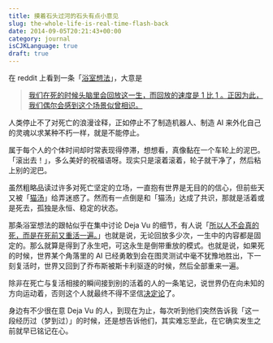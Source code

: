 ```yaml
---
title: 摸着石头过河的石头有点小意见
slug: the-whole-life-is-real-time-flash-back
date: 2014-09-05T20:21:43+00:00
category: journal
isCJKLanguage: true
draft: true
---
```

在 reddit 上看到一条「<a href="https://www.reddit.com/r/Showerthoughts/" target="_blank">浴室想法</a>」，大意是

> <a href="https://www.reddit.com/r/Showerthoughts/comments/2cz8d0/what_if_your_whole_life_flashing_before_your_eyes/" target="_blank">我们在死的时候头脑里会回放这一生，而回放的速度是 1 比 1 。正因为此，我们偶尔会感到这个场景似曾相识。</a>

人类停止不了对死亡的浪漫诠释，正如停止不了制造机器人、制造 AI 来外化自己的灵魂以求某种不朽一样，就是不能停止。

属于每个人的个体时间却时常表现得停滞，想想看，真像黏在一个车轮上的泥巴。「滚出去！」，多么美好的祝福语呀。现实只是滚着滚着，轮子就干净了，然后粘上别的泥巴。

虽然粗略品读过许多对死亡坚定的立场，一直抱有世界是无目的的信心，但前些天又被「<a href="https://movie.douban.com/subject/1457707/" target="_blank">猫汤</a>」给弄迷惑了。然而有一点倒是和「猫汤」达成了共识，那就是活着或是死去，孤独是永恒、稳定的状态。

那条浴室想法的跟帖似乎在集中讨论 Deja Vu 的细节，有人说「<a href="https://www.reddit.com/r/Showerthoughts/comments/2cz8d0/what_if_your_whole_life_flashing_before_your_eyes/cjksyvg" target="_blank">所以人不会真的死，而是在死前又重活一遍。</a>」也就是说，无论回放多少次，一生中的内容都是固定的。那么就算是得到了永生吧，可这永生是倒带重放的模式。也就是说，如果死的时候，世界某个角落里的 AI 已经勇敢到会在图灵测试中毫不犹豫地胜出，下一刻复活时，世界又回到了乔布斯被斯卡利驱逐的时候，然后全部重来一遍。

除非在死亡与复活相接的瞬间接到别的活着的人的一条笔记，说世界仍在向未知的方向运动着，否则这个人就最终不得不坚信<a href="https://zh.wikipedia.org/wiki/%E6%B1%BA%E5%AE%9A%E8%AB%96" target="_blank">决定论</a>了。

身边有不少很在意 Deja Vu 的人，到现在为止，每次听到他们突然告诉我「这一段经历过（梦到过）」的时候，还是想告诉他们，其实难忘至此，在它确实发生之前就早已铭记在心。

